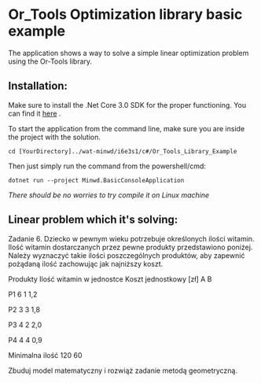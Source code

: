 # Or_Tools Optimization library basic example

The application shows a way to solve a simple linear optimization problem using the Or-Tools library.

## Installation:

Make sure to install the .Net Core 3.0 SDK for the proper functioning.
You can find it [here](https://dotnet.microsoft.com/download/dotnet-core/3.0) .

To start the application from the command line, make sure you are inside the project with the solution. 

```
cd [YourDirectory]../wat-minwd/i6e3s1/c#/Or_Tools_Library_Example
```

Then just simply run the command from the powershell/cmd: 
```
dotnet run --project Minwd.BasicConsoleApplication
```

*There should be no worries to try compile it on Linux machine*

## Linear problem which it's solving: 

Zadanie 6. Dziecko w pewnym wieku potrzebuje określonych ilości witamin. Ilość witamin dostarczanych przez pewne produkty przedstawiono poniżej. Należy wyznaczyć takie ilości poszczególnych produktów, aby zapewnić pożądaną ilość zachowując jak najniższy koszt.

Produkty Ilość witamin w jednostce Koszt jednostkowy [zł] A B

P1 6 1 1,2

P2 3 3 1,8

P3 4 2 2,0

P4 4 4 0,9

Minimalna ilość 120 60

Zbuduj model matematyczny i rozwiąż zadanie metodą geometryczną.

